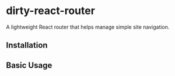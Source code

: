 # dirty-react-router

A lightweight React router that helps manage simple site navigation.

## Installation




## Basic Usage





